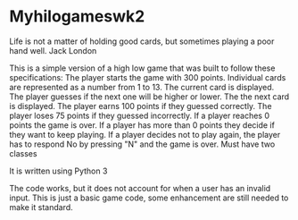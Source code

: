 # Myhilogameswk2

 Life is not a matter of holding good cards, but sometimes playing a poor hand well. Jack London

This is a simple version of a high low game that was built to follow these specifications:
The player starts the game with 300 points.
Individual cards are represented as a number from 1 to 13.
The current card is displayed.
The player guesses if the next one will be higher or lower.
The the next card is displayed.
The player earns 100 points if they guessed correctly.
The player loses 75 points if they guessed incorrectly.
If a player reaches 0 points the game is over.
If a player has more than 0 points they decide if they want to keep playing.
If a player decides not to play again, the player has to respond No by pressing "N" and the game is over.
Must have two classes

It is written using Python 3

The code works, but it does not account for when a user has an invalid input. This is just a basic game code, some enhancement are still needed to make it standard.
